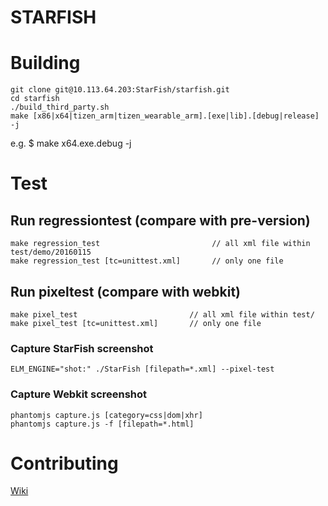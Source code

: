 STARFISH
========

# Building

    git clone git@10.113.64.203:StarFish/starfish.git
    cd starfish
    ./build_third_party.sh
    make [x86|x64|tizen_arm|tizen_wearable_arm].[exe|lib].[debug|release] -j
e.g. $ make x64.exe.debug -j

# Test

## Run regressiontest (compare with pre-version)

    make regression_test                         // all xml file within test/demo/20160115
    make regression_test [tc=unittest.xml]       // only one file

## Run pixeltest (compare with webkit)

    make pixel_test                         // all xml file within test/
    make pixel_test [tc=unittest.xml]       // only one file

### Capture StarFish screenshot

    ELM_ENGINE="shot:" ./StarFish [filepath=*.xml] --pixel-test

### Capture Webkit screenshot

    phantomjs capture.js [category=css|dom|xhr]
    phantomjs capture.js -f [filepath=*.html]

# Contributing

[Wiki](http://10.113.64.203/StarFish/starfish/wikis/home)



